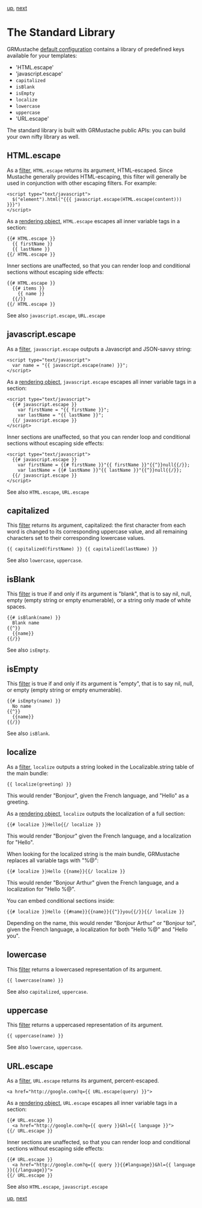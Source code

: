 [up](../../../../GRMustache#documentation), [next](../../../tree/master/Guides/sample_code)

The Standard Library
====================

GRMustache [default configuration](configuration.md) contains a library of predefined keys available for your templates:

- 'HTML.escape'
- 'javascript.escape'
- `capitalized`
- `isBlank`
- `isEmpty`
- `localize`
- `lowercase`
- `uppercase`
- 'URL.escape'

The standard library is built with GRMustache public APIs: you can build your own nifty library as well.

HTML.escape
-----------

As a [filter](filters.md), `HTML.escape` returns its argument, HTML-escaped. Since Mustache generally provides HTML-escaping, this filter will generally be used in conjunction with other escaping filters. For example:

    <script type="text/javascript">
      $("element").html("{{{ javascript.escape(HTML.escape(content))) }}}")
    </script>

As a [rendering object](rendering_objects.md), `HTML.escape` escapes all inner variable tags in a section:

    {{# HTML.escape }}
      {{ firstName }}
      {{ lastName }}
    {{/ HTML.escape }}

Inner sections are unaffected, so that you can render loop and conditional sections without escaping side effects:

    {{# HTML.escape }}
      {{# items }}
        {{ name }}
      {{/}}
    {{/ HTML.escape }}

See also `javascript.escape`, `URL.escape`


javascript.escape
-----------------

As a [filter](filters.md), `javascript.escape` outputs a Javascript and JSON-savvy string:

    <script type="text/javascript">
      var name = "{{ javascript.escape(name) }}";
    </script>

As a [rendering object](rendering_objects.md), `javascript.escape` escapes all inner variable tags in a section:

    <script type="text/javascript">
      {{# javascript.escape }}
        var firstName = "{{ firstName }}";
        var lastName = "{{ lastName }}";
      {{/ javascript.escape }}
    </script>

Inner sections are unaffected, so that you can render loop and conditional sections without escaping side effects:

    <script type="text/javascript">
      {{# javascript.escape }}
        var firstName = {{# firstName }}"{{ firstName }}"{{^}}null{{/}};
        var lastName = {{# lastName }}"{{ lastName }}"{{^}}null{{/}};
      {{/ javascript.escape }}
    </script>

See also `HTML.escape`, `URL.escape`


capitalized
-----------

This [filter](filters.md) returns its argument, capitalized: the first character from each word is changed to its corresponding uppercase value, and all remaining characters set to their corresponding lowercase values.

    {{ capitalized(firstName) }} {{ capitalized(lastName) }}

See also `lowercase`, `uppercase`.


isBlank
-------

This [filter](filters.md) is true if and only if its argument is "blank", that is to say nil, null, empty (empty string or empty enumerable), or a string only made of white spaces. 

    {{# isBlank(name) }}
      Blank name
    {{^}}
      {{name}}
    {{/}}

See also `isEmpty`.


isEmpty
-------

This [filter](filters.md) is true if and only if its argument is "empty", that is to say nil, null, or empty (empty string or empty enumerable).

    {{# isEmpty(name) }}
      No name
    {{^}}
      {{name}}
    {{/}}

See also `isBlank`.


localize
--------

As a [filter](filters.md), `localize` outputs a string looked in the Localizable.string table of the main bundle:

    {{ localize(greeting) }}

This would render "Bonjour", given the French language, and "Hello" as a greeting.

As a [rendering object](rendering_objects.md), `localize` outputs the localization of a full section:

    {{# localize }}Hello{{/ localize }}

This would render "Bonjour" given the French language, and a localization for "Hello".

When looking for the localized string is the main bundle, GRMustache replaces all variable tags with "%@":

    {{# localize }}Hello {{name}}{{/ localize }}

This would render "Bonjour Arthur" given the French language, and a localization for "Hello %@".

You can embed conditional sections inside:

    {{# localize }}Hello {{#name}}{{name}}{{^}}you{{/}}{{/ localize }}

Depending on the name, this would render "Bonjour Arthur" or "Bonjour toi", given the French language, a localization for both "Hello %@" and "Hello you".


lowercase
---------

This [filter](filters.md) returns a lowercased representation of its argument.

    {{ lowercase(name) }}

See also `capitalized`, `uppercase`.


uppercase
---------

This [filter](filters.md) returns a uppercased representation of its argument.

    {{ uppercase(name) }}

See also `lowercase`, `uppercase`.


URL.escape
-----------

As a [filter](filters.md), `URL.escape` returns its argument, percent-escaped.

    <a href="http://google.com?q={{ URL.escape(query) }}">

As a [rendering object](rendering_objects.md), `URL.escape` escapes all inner variable tags in a section:

    {{# URL.escape }}
      <a href="http://google.com?q={{ query }}&hl={{ language }}">
    {{/ URL.escape }}

Inner sections are unaffected, so that you can render loop and conditional sections without escaping side effects:

    {{# URL.escape }}
      <a href="http://google.com?q={{ query }}{{#language}}&hl={{ language }}{{/language}}">
    {{/ URL.escape }}

See also `HTML.escape`, `javascript.escape`


[up](../../../../GRMustache#documentation), [next](../../../tree/master/Guides/sample_code)

